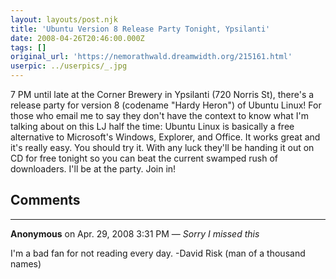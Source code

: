 ```yaml
---
layout: layouts/post.njk
title: 'Ubuntu Version 8 Release Party Tonight, Ypsilanti'
date: 2008-04-26T20:46:00.000Z
tags: []
original_url: 'https://nemorathwald.dreamwidth.org/215161.html'
userpic: ../userpics/_.jpg
---
```

7 PM until late at the Corner Brewery in Ypsilanti (720 Norris St), there's a release party for version 8 (codename "Hardy Heron") of Ubuntu Linux! For those who email me to say they don't have the context to know what I'm talking about on this LJ half the time: Ubuntu Linux is basically a free alternative to Microsoft's Windows, Explorer, and Office. It works great and it's really easy. You should try it. With any luck they'll be handing it out on CD for free tonight so you can beat the current swamped rush of downloaders. I'll be at the party. Join in!

## Comments

---

**Anonymous** on Apr. 29, 2008 3:31 PM — *Sorry I missed this*

I'm a bad fan for not reading every day. -David Risk (man of a thousand names)

